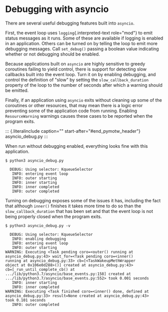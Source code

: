 # Debugging with asyncio

There are several useful debugging features built into `asyncio`.

First, the event loop uses `logging`{.interpreted-text role="mod"} to emit status messages as it runs. Some of these are available if logging is enabled in an application. Others can be turned on by telling the loop to emit more debugging messages. Call `set_debug()` passing a boolean value indicating whether or not debugging should be enabled.

Because applications built on `asyncio` are highly sensitive to greedy coroutines failing to yield control, there is support for detecting slow callbacks built into the event loop. Turn it on by enabling debugging, and control the definition of \"slow\" by setting the `slow_callback_duration` property of the loop to the number of seconds after which a warning should be emitted.

Finally, if an application using `asyncio` exits without cleaning up some of the coroutines or other resources, that may mean there is a logic error preventing some of the application code from running. Enabling `ResourceWarning` warnings causes these cases to be reported when the program exits.

::: {.literalinclude caption="" start-after="#end_pymotw_header"} asyncio_debug.py :::

When run without debugging enabled, everything looks fine with this application.

```{.sourceCode .none}
$ python3 asyncio_debug.py

  DEBUG: Using selector: KqueueSelector
   INFO: entering event loop
   INFO: outer starting
   INFO: inner starting
   INFO: inner completed
   INFO: outer completed
```

Turning on debugging exposes some of the issues it has, including the fact that although `inner()` finishes it takes more time to do so than the `slow_callback_duration` that has been set and that the event loop is not being properly closed when the program exits.

```{.sourceCode .none}
$ python3 asyncio_debug.py -v

  DEBUG: Using selector: KqueueSelector
   INFO: enabling debugging
   INFO: entering event loop
   INFO: outer starting
WARNING: Executing <Task pending coro=<outer() running at
asyncio_debug.py:43> wait_for=<Task pending coro=<inner()
running at asyncio_debug.py:33> cb=[<TaskWakeupMethWrapper
object at 0x106e0d288>()] created at asyncio_debug.py:43>
cb=[_run_until_complete_cb() at
.../lib/python3.7/asyncio/base_events.py:158] created at
.../lib/python3.7/asyncio/base_events.py:552> took 0.001 seconds
   INFO: inner starting
   INFO: inner completed
WARNING: Executing <Task finished coro=<inner() done, defined at
asyncio_debug.py:33> result=None created at asyncio_debug.py:43>
took 0.101 seconds
   INFO: outer completed
```
